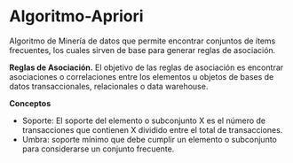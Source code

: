 # Algoritmo-Apriori
Algoritmo de Minería de datos que permite encontrar conjuntos de ítems frecuentes, los cuales sirven de base para generar reglas de asociación. 

**Reglas de Asociación.**
El objetivo de las reglas de asociación es encontrar
asociaciones o correlaciones entre los elementos u
objetos de bases de datos transaccionales, relacionales
o data warehouse.

**Conceptos**

- Soporte: El soporte del elemento o subconjunto X es el número de transacciones que contienen X dividido entre el total de transacciones.
- Umbra: soporte mínimo que debe cumplir un elemento o subconjunto para considerarse un conjunto frecuente.
